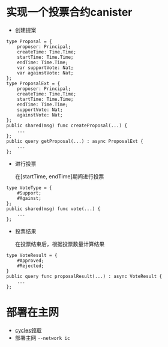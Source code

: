 # 实现一个投票合约canister
- 创建提案
```
type Proposal = {
    proposer: Principal;
    createTime: Time.Time;
    startTime: Time.Time;
    endTime: Time.Time;
    var supportVote: Nat;
    var againstVote: Nat;
};
type ProposalExt = {
    proposer: Principal;
    createTime: Time.Time;
    startTime: Time.Time;
    endTime: Time.Time;
    supportVote: Nat;
    againstVote: Nat;
};
public shared(msg) func createProposal(...) {
    ...
};
public query getProposal(...) : async ProposalExt {
    ...
};
```
- 进行投票
  
  在[startTime, endTime]期间进行投票
```
type VoteType = {
    #Support;
    #Against;
};
public shared(msg) func vote(...) {
    ...
};
```
- 投票结果

  在投票结束后，根据投票数量计算结果
```
type VoteResult = {
    #Approved;
    #Rejected;
}
public query func proposalResult(...) : async VoteResult {
    ...
};
```

# 部署在主网
- [cycles领取](https://smartcontracts.org/docs/quickstart/cycles-faucet.html)
- 部署主网 `--network ic`